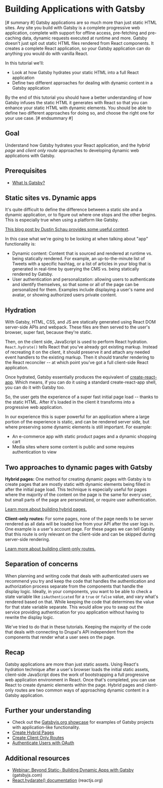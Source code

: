 # Building Applications with Gatsby

[# summary #]
Gatsby applications are so much more than just static HTML sites. Any site you build with Gatsby is a complete progressive web application, complete with support for offline access, pre-fetching and pre-caching data, dynamic requests executed at runtime and more. Gatsby doesn't just spit out static HTML files rendered from React components. It creates a complete React application, so your Gatsby application can do anything you would do with vanilla React.

In this tutorial we'll:

- Look at how Gatsby hydrates your static HTML into a full React application
- Define two different approaches for dealing with dynamic content in a Gatsby application

By the end of this tutorial you should have a better understanding of how Gatsby infuses the static HTML it generates with React so that you can enhance your static HTML with dynamic elements. You should be able to define two different approaches for doing so, and choose the right one for your use case.
[# endsummary #]

## Goal

Understand how Gatsby hydrates your React application, and the *hybrid page* and *client only route* approaches to developing dynamic web applications with Gatsby.

## Prerequisites

- [What Is Gatsby?](/content/gatsby/what-is-gatsby.md)

## Static sites vs. Dynamic apps

It's quite difficult to define the difference between a static site and a dynamic application, or to figure out where one stops and the other begins. This is especially true when using a platform like Gatsby.

[This blog post by Dustin Schau provides some useful context](https://www.gatsbyjs.org/blog/2018-10-15-beyond-static-intro/).

In this case what we're going to be looking at when talking about "app" functionality is:

- Dynamic content: Content that is sourced and rendered at runtime vs. being statically rendered. For example, an up-to-the-minute list of Tweets with a specific hashtag, or a list of articles in your blog that is generated in real-time by querying the CMS vs. being statically rendered by Gatsby.
- User authentication and personalization: allowing users to authenticate and identify themselves, so that some or all of the page can be personalized for them. Examples include displaying a user's name and avatar, or showing authorized users private content.

## Hydration

With Gatsby, HTML, CSS, and JS are statically generated using React DOM server-side APIs and webpack. These files are then served to the user's browser, super fast, because they're static.

Then, on the client side, JavaScript is used to perform React hydration. `React.hydrate()` tells React that you’ve already got existing markup. Instead of recreating it on the client, it should preserve it and attach any needed event handlers to the existing markup. Then it should transfer rendering to the React reconciler -- at which point you've got a full client-side React application.

Once hydrated, Gatsby essentially produces the equivalent of [create-react-app](https://github.com/facebook/create-react-app). Which means, if you can do it using a standard create-react-app shell, you can do it with Gatsby too.

So, the user gets the experience of a super fast initial page load -- thanks to the static HTML. After it's loaded in the client it transforms into a progressive web application.

In our experience this is super powerful for an application where a large portion of the experience is static, and can be rendered server side, but where preserving some dynamic elements is still important. For example:

- An e-commerce app with static product pages and a dynamic shopping cart
- Media sites where some content is public and some requires authentication to view

## Two approaches to dynamic pages with Gatsby

**Hybrid pages:** One method for creating dynamic pages with Gatsby is to create pages that are mostly static with dynamic elements being filled in after the initial page load. This technique is especially useful for pages where the majority of the content on the page is the same for every user, but small parts of the page are personalized, or require user authentication.

[Learn more about building hybrid pages.](/content/gatsby-and-drupal/create-hybrid-pages.md)

**Client-only routes:** For some pages, none of the page needs to be server rendered as all data will be loaded live from your API after the user logs in. One example is a user's account page. For these pages we can tell Gatsby that this route is only relevant on the client-side and can be skipped during server-side rendering.

[Learn more about building client-only routes.](/content/gatsby-and-drupal/create-client-only-routes.md)

## Separation of concerns

When planning and writing code that deals with authenticated users we recommend you try and keep the code that handles the authentication and authorization process separate from the components that handle the display logic. Ideally, in your components, you want to be able to check a state variable like `isAuthenticated` for a `true` or `false` value, and vary what's rendered based on that. While keeping the code that determines the value for that state variable separate. This would allow you to swap out the service providing authentication for you application without having to rewrite the display logic.

We've tried to do that in these tutorials. Keeping the majority of the code that deals with connecting to Drupal's API independent from the components that render what a user sees on the page.

## Recap

Gatsby applications are more than just static assets. Using React's hydration technique after a user's browser loads the initial static assets, client-side JavaScript does the work of bootstrapping a full progressive web application environment in React. Once that's completed, you can use React to create dynamic elements within the page. Hybrid pages and client-only routes are two common ways of approaching dynamic content in a Gatsby application.

## Further your understanding

- Check out the [Gatsbyjs.org showcase](http://gatsbyjs.orghttps://www.gatsbyjs.org/showcase/?filters%5B0%5D=App&filters%5B1%5D=Learning&filters%5B2%5D=eCommerce) for examples of Gatsby projects with application-like functionality.
- [Create Hybrid Pages](/content/gatsby-and-drupal/create-hybrid-pages.md)
- [Create Client Only Routes](/content/gatsby-and-drupal/create-client-only-routes.md)
- [Authenticate Users with OAuth](/content/gatsby-and-drupal/authenticate-users-with-oauth.md)

## Additional resources

- [Webinar: Beyond Static- Building Dynamic Apps with Gatsby](https://www.gatsbyjs.com/build-apps-webinar-video/) (gatsbyjs.com)
- [React.hydarate() documentation](https://reactjs.org/docs/react-dom.html#hydrate) (reactjs.org)
